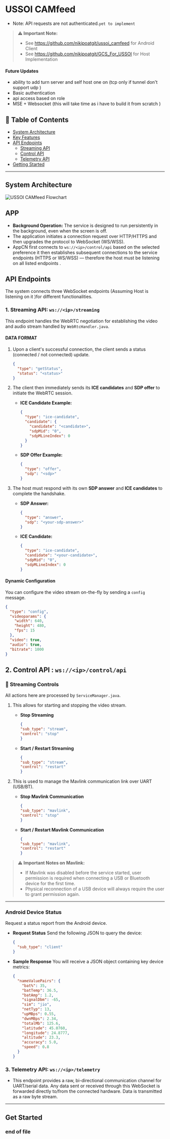 # USSOI CAMfeed 

- Note: API requests are not authenticated.` yet to implement `

> **⚠️ Important Note:**
> *  See https://github.com/nikipoatgit/ussoi_camfeed for Android Client  
> *  See https://github.com/nikipoatgit/GCS_For_USSOI for Host Implementation

#### Future Updates 
* ability to add turn server and self host one on (tcp only if tunnel don't support udp )
* Basic authentication 
* api access based on role  
* MSE + Websocket (this will take time as i have to build it from scratch )


## 📑 Table of Contents

- [System Architecture](#-system-architecture)
- [Key Features](#-key-features)
- [API Endpoints](#-api-endpoints)
  - [Streaming API](#1-streaming-api-wsipstreaming)
  - [Control API](#2-control-api-wsipcontrolapi)
  - [Telemetry API](#3-telemetry-api-wsiptelemetry)
- [Getting Started](#-getting-started)
---

##  System Architecture

![USSOI CAMfeed Flowchart](doc/ussoiFlowchart.jpg)


## APP
* **Background Operation:** The service is designed to run persistently in the background, even when the screen is off.
* The application initiates a connection request over HTTP/HTTPS and then upgrades the protocol to WebSocket (WS/WSS).
* AppCN first connects to ``ws://<ip>/control/api`` based on the selected preference it then establishes subsequent connections to the service endpoints (HTTPS or WS/WSS) — therefore the host must be listening on all listed endpoints .

##  API Endpoints

The system connects three  WebSocket endpoints (Assuming Host is listening on it )for different functionalities.

### 1. Streaming API: `ws://<ip>/streaming`

This endpoint handles the WebRTC negotiation for establishing the video and audio stream handled by `WebRtcHandler.java`.

#### DATA  FORMAT 

1.  Upon a client's successful connection, the client sends a status (connected / not connected) update.

    ```json
    {
      "type": "getStatus",
      "status": "<status>"
    }
    ```

2.  The client then immediately sends its **ICE candidates** and **SDP offer** to initiate the WebRTC session.

    * **ICE Candidate Example:**
        ```json
        {
          "type": "ice-candidate",
          "candidate": {
            "candidate": "<candidate>",
            "sdpMid": "0",
            "sdpMLineIndex": 0
          }
        }
        ```
    * **SDP Offer Example:**
        ```json
        {
          "type": "offer",
          "sdp": "<sdp>"
        }
        ```

3.  The host must respond with its own **SDP answer** and **ICE candidates** to complete the handshake.

    * **SDP Answer:**
        ```json
        {
          "type": "answer",
          "sdp": "<your-sdp-answer>"
        }
        ```
    * **ICE Candidate:**
        ```json
        {
          "type": "ice-candidate",
          "candidate": "<your-candidate>",
          "sdpMid": "0",
          "sdpMLineIndex": 0
        }
        ```

#### Dynamic Configuration

You can configure the video stream on-the-fly by sending a `config` message.

```json
{
  "type": "config",
  "videoparams": {
    "width": 640,
    "height": 480,
    "fps": 15
  },
  "video": true,
  "audio": true,
  "bitrate": 1000
}
```
## 2. Control API : `ws://<ip>/control/api`

### 🎥 Streaming Controls
All actions here are processed by `ServiceManager.java`.
1. This allows for starting and stopping the video stream.

    * **Stop Streaming**
        ```json
        {
        "sub_type": "stream",
        "control": "stop"
        }
        ```

    * **Start / Restart Streaming**
        ```json
        {
        "sub_type": "stream",
        "control": "restart"
        }
        ```

2.  This is used to manage the Mavlink communication link over UART (USB/BT).

    * **Stop Mavlink Communication**
        ```json
        {
        "sub_type": "mavlink",
        "control": "stop"
        }
        ```

    * **Start / Restart Mavlink Communication**
        ```json
        {
        "sub_type": "mavlink",
        "control": "restart"
        }
        ```
> **⚠️ Important Notes on Mavlink:**
>
> * If Mavlink was disabled before the service started, user permission is required when connecting a USB or Bluetooth device for the first time.
> * Physical reconnection of a USB device will always require the user to 
>  grant permission again.

---

###  Android Device Status

Request a  status report from the Android device.

* **Request Status**
    Send the following JSON to query the device:
    ```json
    {
      "sub_type": "client"
    }
    ```

* **Sample Response**
    You will receive a JSON object containing key device metrics:
    ```json
    {
      "nameValuePairs": {
        "bat%": 35,
        "batTemp": 36.5,
        "batAmp": 1.2,
        "signalDbm": -65,
        "sim": "jio",
        "netTyp": 13,
        "upMBps": 0.55,
        "dwnMBps": 2.34,
        "totalMb": 125.6,
        "latitude": 45.0760,
        "longitude": 24.8777,
        "altitude": 23.3,
        "accuracy": 5.0,
        "speed": 0.8
      }
    }
    ```


### 3. Telemetry API: `ws://<ip>/telemetry`
* This endpoint provides a raw, bi-directional communication channel for UART/serial data. Any data sent or received through this WebSocket is forwarded directly to/from the connected hardware. Data is transmitted as a raw byte stream.
---
## Get Started 


### end of file 